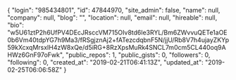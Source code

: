 {
  "login": "985434801",
  "id": 47844970,
  "site_admin": false,
  "name": null,
  "company": null,
  "blog": "",
  "location": null,
  "email": null,
  "hireable": null,
  "bio": "w5U61ztP2h6UfPV4DEcJRsccVM715OIv8td6le3RYL/Bm6ZWvvuQETe1aOE0b6Vm40tdpYG7h9Ma3/fRSgjznAj2+fATezcdqbnF5N/jjU/Rb8V7h4ujayZKYp59kXcxqMrsxIH4zW8xQe/d5iRG+8RzXpsMuRk4SNCL7m0cm5CL440oq9AHWz6GnF97oFwk",
  "public_repos": 1,
  "public_gists": 0,
  "followers": 0,
  "following": 0,
  "created_at": "2019-02-21T06:41:13Z",
  "updated_at": "2019-02-25T06:06:58Z"
}

